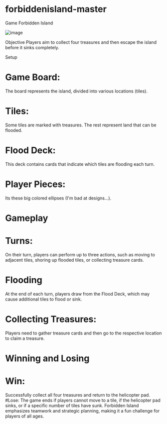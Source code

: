 # forbiddenisland-master
 Game Forbidden Island 

 ![image](https://github.com/user-attachments/assets/3b81bcc4-bc98-4cdd-8fad-69dbda1979e3)

Objective
Players aim to collect four treasures and then escape the island before it sinks completely.

Setup
# Game Board: 
 The board represents the island, divided into various locations (tiles).
# Tiles:
 Some tiles are marked with treasures. The rest represent land that can be flooded.
# Flood Deck: 
 This deck contains cards that indicate which tiles are flooding each turn.
# Player Pieces:
 Its these big colored ellipses (I'm bad at designs...).
# Gameplay

# Turns: 
 On their turn, players can perform up to three actions, such as moving to adjacent tiles, shoring up flooded tiles, or collecting treasure cards.

# Flooding # 
 At the end of each turn, players draw from the Flood Deck, which may cause additional tiles to flood or sink.
# Collecting Treasures: 
 Players need to gather treasure cards and then go to the respective location to claim a treasure.
# Winning and Losing
# Win: 
 Successfully collect all four treasures and return to the helicopter pad.
#Lose: 
 The game ends if players cannot move to a tile, if the helicopter pad sinks, or if a specific number of tiles have sunk.
Forbidden Island emphasizes teamwork and strategic planning, making it a fun challenge for players of all ages.

